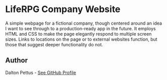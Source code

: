 # LifeRPG Company Website

A simple webpage for a fictional company, though centered around an idea I want to see through to a production-ready app in the future. It employs HTML and CSS to make the page elegantly respond to multiple screen sizes. Links to locations on the page or to external websites function, but those that suggest deeper functionality do not.

## Author

Dalton Pettus - [See GitHub Profile](https://github.com/Daltraxx)